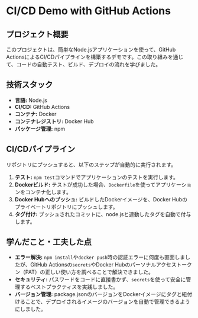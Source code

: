 # CI/CD Demo with GitHub Actions

## プロジェクト概要
このプロジェクトは、簡単なNode.jsアプリケーションを使って、GitHub ActionsによるCI/CDパイプラインを構築するデモです。この取り組みを通じて、コードの自動テスト、ビルド、デプロイの流れを学びました。

## 技術スタック
* **言語:** Node.js
* **CI/CD:** GitHub Actions
* **コンテナ:** Docker
* **コンテナレジストリ:** Docker Hub
* **パッケージ管理:** npm

## CI/CDパイプライン
リポジトリにプッシュすると、以下のステップが自動的に実行されます。
1.  **テスト:** `npm test`コマンドでアプリケーションのテストを実行します。
2.  **Dockerビルド:** テストが成功した場合、`Dockerfile`を使ってアプリケーションをコンテナ化します。
3.  **Docker Hubへのプッシュ:** ビルドしたDockerイメージを、Docker Hubのプライベートリポジトリにプッシュします。
4.  **タグ付け:** プッシュされたコミットに、node.jsと連動したタグを自動で付与します。

## 学んだこと・工夫した点
* **エラー解決:** `npm install`や`docker push`時の認証エラーに何度も直面しましたが、GitHub Actionsの`secrets`やDocker Hubのパーソナルアクセストークン（PAT）の正しい使い方を調べることで解決できました。
* **セキュリティ:** パスワードをコードに直接書かず、`secrets`を使って安全に管理するベストプラクティスを実践しました。
* **バージョン管理:** package.jsonのバージョンをDockerイメージにタグと紐付けることで、デプロイされるイメージのバージョンを自動で管理できるようにしました。
